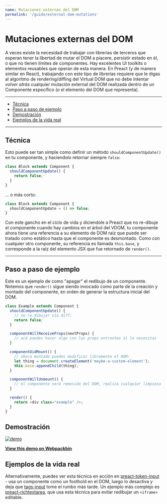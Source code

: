 ```yaml
---
name: Mutaciones externas del DOM
permalink: '/guide/external-dom-mutations'
---
```


# Mutaciones externas del DOM<!-- omit in toc -->

A veces existe la necesidad de trabajar con librerías de terceros que esperan tener la libertad de mutar el DOM a piacere, persistir estado en él, o que no tienen límites de componentes. Hay excelentes UI toolkits o elementos reusables que operan de esta manera. En Preact (y de manera similar en React), trabajando con este tipo de librerías requiere que le digas al algoritmo de rendering/diffing del Virtual DOM que no debe intentar _volver atrás_ cualquier mutación external del DOM realizada dentro de un Componente específico (o el elemento del DOM que representa).

---

- [Técnica](#técnica)
- [Paso a paso de ejemplo](#paso-a-paso-de-ejemplo)
- [Demostración](#demostración)
- [Ejemplos de la vida real](#ejemplos-de-la-vida-real)

---

## Técnica

Esto puede ser tan simple como definir un método `shouldComponentUpdate()` en tu componente, y haciendolo retornar siempre `false`:

```js
class Block extends Component {
  shouldComponentUpdate() {
    return false;
  }
}
```

... o más corto:

```js
class Block extends Component {
  shouldComponentUpdate = () => false;
}
```

Con este gancho en el ciclo de vida y diciendole a Preact que no re-dibuje el componente cuando hay cambios en el árbol del VDOM, tu componente ahora tiene una referencia a su elemento de DOM raíz que puede ser tratado como estático hasta que el componente es desmontado. Como con cualquier otro componente, su referencia es llamada `this.base`, y corresponde a la raíz del elemento JSX que fue retornado de `render()`.

---

## Paso a paso de ejemplo

Este es un ejemplo de como "apagar" el redibujo de un componente. Notemos que `render()` sigue siendo invocado como parte de la creación y montado del componente, en orden de generar la estructura inicial del DOM.

```js
class Example extends Component {
  shouldComponentUpdate() {
    // no re-dibujar vía diff:
    return false;
  }

  componentWillReceiveProps(nextProps) {
    // acá puedes hacer algo con las props entrantes si lo necesitas
  }

  componentDidMount() {
    // ahora montado puedes modificar libremente el DOM:
    let thing = document.createElement('maybe-a-custom-element');
    this.base.appendChild(thing);
  }

  componentWillUnmount() {
    // el componente será removido del DOM, realiza cualquier limpieza
  }

  render() {
    return <div class="example" />;
  }
}
```


## Demostración

[![demo](https://i.gyazo.com/a63622edbeefb2e86d6c0d9c8d66e582.gif)](https://www.webpackbin.com/bins/-KflCmJ5bvKsRF8WDkzb)

[**View this demo on Webpackbin**](https://www.webpackbin.com/bins/-KflCmJ5bvKsRF8WDkzb)


## Ejemplos de la vida real

Alternativamente, puedes ver esta técnica en acción en [preact-token-input](https://github.com/developit/preact-token-input/blob/master/src/index.js) - usa un componente como un foothold en el DOM, luego lo desactiva y deja que [tags-input](https://github.com/developit/tags-input) tome el rumbo más tarde.  Un ejemplo más complejo es [preact-richtextarea](https://github.com/developit/preact-richtextarea), que usa esta técnica para evitar redibujar un `<iframe>` editable.
